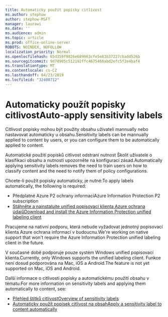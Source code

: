```yaml
---
title: Automaticky použít popisky citlivost
ms.author: stephow
author: stephow-MSFT
manager: laurawi
ms.date: ''
ms.audience: admin
ms.topic: article
ms.prod: office-online-server
ROBOTS: NOINDEX, NOFOLLOW
localization_priority: Normal
ms.openlocfilehash: 65d359f9826e689963cfe5e83b37227cbadd526b
ms.sourcegitcommit: 9d78905c512192ffc4675468abd2efc5f2e4baf4
ms.translationtype: MT
ms.contentlocale: cs-CZ
ms.lasthandoff: 04/23/2019
ms.locfileid: "32408712"
---
```

# <a name="auto-apply-sensitivity-labels"></a><span data-ttu-id="83bc8-102">Automaticky použít popisky citlivost</span><span class="sxs-lookup"><span data-stu-id="83bc8-102">Auto-apply sensitivity labels</span></span>

<span data-ttu-id="83bc8-103">Citlivost popisky mohou být použity obsahu uživateli mannually nebo nastavovat automaticky u obsahu.</span><span class="sxs-lookup"><span data-stu-id="83bc8-103">Sensitivity labels can be mannually applied to content by users, or you can configure them to be automatically applied to content.</span></span>

<span data-ttu-id="83bc8-104">Automatické použití popisků citlivost odstraní nutnost Školit uživatele o klasifikaci obsahu a nutnosti upozorněte na konfigurací zásad.</span><span class="sxs-lookup"><span data-stu-id="83bc8-104">Automatically applying sensitivity labels removes the need to train users on how to classify content and the need to notify them of policy configurations.</span></span>

<span data-ttu-id="83bc8-105">Chcete-li použít popisky automaticky, je nutné:</span><span class="sxs-lookup"><span data-stu-id="83bc8-105">To apply labels automatically, the following is required:</span></span>

- <span data-ttu-id="83bc8-106">Předplatné Azure P2 ochrany informací</span><span class="sxs-lookup"><span data-stu-id="83bc8-106">Azure Information Protection P2 subscription</span></span>
- [<span data-ttu-id="83bc8-107">Stáhněte a nainstalujte unified popisovací klienta Azure ochrana údajů</span><span class="sxs-lookup"><span data-stu-id="83bc8-107">Download and install the Azure Information Protection unified labeling client</span></span>](https://docs.microsoft.com/en-us/azure/information-protection/rms-client/install-unifiedlabelingclient-app)

<span data-ttu-id="83bc8-108">Pracujeme na nativní podporu, která nebude vyžadovat jednotný popisovací klienta Azure ochrana informací v budoucnu.</span><span class="sxs-lookup"><span data-stu-id="83bc8-108">We're working on native support that won't require the Azure Information Protection unified labeling client in the future.</span></span>

<span data-ttu-id="83bc8-109">V současné době podporuje pouze systém Windows unified popisovací klienta.</span><span class="sxs-lookup"><span data-stu-id="83bc8-109">Currently, only Windows supports the unified labeling client.</span></span>  <span data-ttu-id="83bc8-110">Funkce není dosud podporována na Mac, iOS a Android.</span><span class="sxs-lookup"><span data-stu-id="83bc8-110">The feature is not yet supported on Mac, iOS and Android.</span></span>

<span data-ttu-id="83bc8-111">Další informace o citlivosti popisky a automatickému použití obsahu v tématu:</span><span class="sxs-lookup"><span data-stu-id="83bc8-111">For more information on sensitivity labels and applying them automatically to content,  see:</span></span>

- [<span data-ttu-id="83bc8-112">Přehled štítků citlivost</span><span class="sxs-lookup"><span data-stu-id="83bc8-112">Overview of sensitivity labels</span></span>](https://docs.microsoft.com/en-us/office365/securitycompliance/sensitivity-labels)
- [<span data-ttu-id="83bc8-113">Automaticky použít popisek citlivost na obsah</span><span class="sxs-lookup"><span data-stu-id="83bc8-113">Apply a sensitivity label to content automatically</span></span>](https://docs.microsoft.com/en-us/office365/securitycompliance/apply_sensitivity_label_automatically)